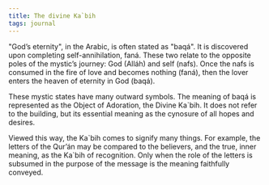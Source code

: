 ```yaml
---
title: The divine Ka`bih
tags: journal
---
```


"God’s eternity", in the Arabic, is often stated as "baqá". It is discovered
upon completing self-annihilation, faná. These two relate to the opposite
poles of the mystic’s journey: God (Alláh) and self (nafs). Once the nafs is
consumed in the fire of love and becomes nothing (faná), then the lover enters
the heaven of eternity in God (baqá).

These mystic states have many outward symbols. The meaning of baqá is
represented as the Object of Adoration, the Divine Ka\`bih. It does not refer
to the building, but its essential meaning as the cynosure of all hopes and
desires.

Viewed this way, the Ka\`bih comes to signify many things. For example, the
letters of the Qur’án may be compared to the believers, and the true, inner
meaning, as the Ka\`bih of recognition. Only when the role of the letters is
subsumed in the purpose of the message is the meaning faithfully conveyed.
